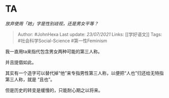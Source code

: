 # TA
*放弃使用「她」字是性别歧视，还是男女平等？* 

> Author: #JohnHexa
Last update: *23/07/2021* 
Links: [[学好语文]]
Tags:   #社会科学Social-Science  #第一性Feminism 



我一直用ta来指代包含男女两种可能的第三人称。

并且提倡如此。

其实有一个造字可以替代掉“他”来专指男性第三人称，以便把“人也”归还给无特指第三人称，就是 “且也”。

但是历史的转变是缓慢的，只能耐心期之以将来。



